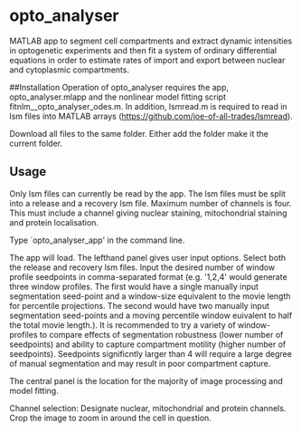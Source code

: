 # opto_analyser
MATLAB app to segment cell compartments and extract dynamic intensities in optogenetic experiments and then fit a system of ordinary differential equations in order to estimate rates of import and export between nuclear and cytoplasmic compartments.

##Installation
Operation of opto_analyser requires the app, opto_analyser.mlapp and the nonlinear model fitting script fitnlm__opto_analyser_odes.m. In addition, lsmread.m is required to read in lsm files into MATLAB arrays (https://github.com/joe-of-all-trades/lsmread).

Download all files to the same folder. Either add the folder make it the current folder. 

## Usage
Only lsm files can currently be read by the app. The lsm files must be split into a release and a recovery lsm file. Maximum number of channels is four. This must include a channel giving nuclear staining, mitochondrial staining and protein localisation. 

Type `opto_analyser_app' in the command line.

The app will load. The lefthand panel gives user input options. Select both the release and recovery lsm files. Input the desired number of window profile seedpoints in comma-separated format (e.g. '1,2,4' would generate three window profiles. The first would have a single manually input segmentation seed-point and a window-size equivalent to the movie length for percentile projections. The second would have two manually input segmentation seed-points and a moving percentile window euivalent to half the total movie length.). It is recommended to try a variety of window-profiles to compare effects of segmentation robustness (lower number of seedpoints) and ability to capture compartment motility (higher number of seedpoints). Seedpoints significntly larger than 4 will require a large degree of manual segmentation and may result in poor compartment capture.

The central panel is the location for the majority of image processing and model fitting.

Channel selection: Designate nuclear, mitochondrial and protein channels. Crop the image to zoom in around the cell in question. 
